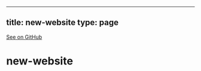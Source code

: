
---
title: new-website
type: page
---

[See on GitHub](https://github.com/jakeroggenbuck/new-website/)

# new-website
